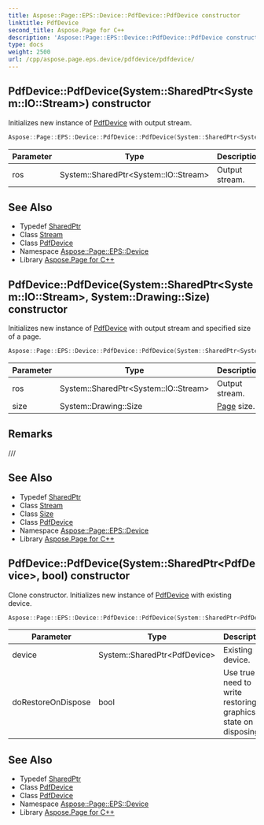 ```yaml
---
title: Aspose::Page::EPS::Device::PdfDevice::PdfDevice constructor
linktitle: PdfDevice
second_title: Aspose.Page for C++
description: 'Aspose::Page::EPS::Device::PdfDevice::PdfDevice constructor. Initializes new instance of PdfDevice with output stream in C++.'
type: docs
weight: 2500
url: /cpp/aspose.page.eps.device/pdfdevice/pdfdevice/
---
```

## PdfDevice::PdfDevice(System::SharedPtr\<System::IO::Stream\>) constructor


Initializes new instance of [PdfDevice](../) with output stream.

```cpp
Aspose::Page::EPS::Device::PdfDevice::PdfDevice(System::SharedPtr<System::IO::Stream> ros)
```


| Parameter | Type | Description |
| --- | --- | --- |
| ros | System::SharedPtr\<System::IO::Stream\> | Output stream. |

## See Also

* Typedef [SharedPtr](../../../system/sharedptr/)
* Class [Stream](../../../system.io/stream/)
* Class [PdfDevice](../)
* Namespace [Aspose::Page::EPS::Device](../../)
* Library [Aspose.Page for C++](../../../)
## PdfDevice::PdfDevice(System::SharedPtr\<System::IO::Stream\>, System::Drawing::Size) constructor


Initializes new instance of [PdfDevice](../) with output stream and specified size of a page.

```cpp
Aspose::Page::EPS::Device::PdfDevice::PdfDevice(System::SharedPtr<System::IO::Stream> ros, System::Drawing::Size size)
```


| Parameter | Type | Description |
| --- | --- | --- |
| ros | System::SharedPtr\<System::IO::Stream\> | Output stream. |
| size | System::Drawing::Size | [Page](../../../aspose.page/) size. |
## Remarks




/// 
## See Also

* Typedef [SharedPtr](../../../system/sharedptr/)
* Class [Stream](../../../system.io/stream/)
* Class [Size](../../../system.drawing/size/)
* Class [PdfDevice](../)
* Namespace [Aspose::Page::EPS::Device](../../)
* Library [Aspose.Page for C++](../../../)
## PdfDevice::PdfDevice(System::SharedPtr\<PdfDevice\>, bool) constructor


Clone constructor. Initializes new instance of [PdfDevice](../) with existing device.

```cpp
Aspose::Page::EPS::Device::PdfDevice::PdfDevice(System::SharedPtr<PdfDevice> device, bool doRestoreOnDispose)
```


| Parameter | Type | Description |
| --- | --- | --- |
| device | System::SharedPtr\<PdfDevice\> | Existing device. |
| doRestoreOnDispose | bool | Use true if need to write restoring graphics state on disposing. |

## See Also

* Typedef [SharedPtr](../../../system/sharedptr/)
* Class [PdfDevice](../)
* Class [PdfDevice](../)
* Namespace [Aspose::Page::EPS::Device](../../)
* Library [Aspose.Page for C++](../../../)

